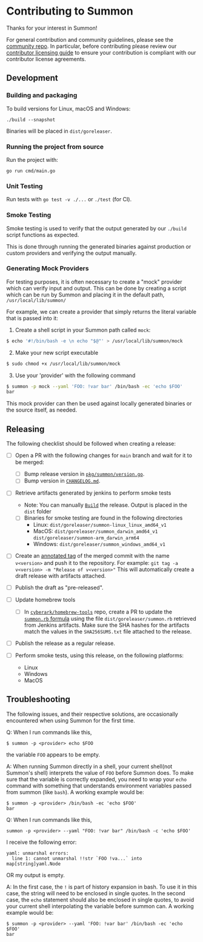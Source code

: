 # Contributing to Summon

Thanks for your interest in Summon!


For general contribution and community guidelines, please see the [community repo](https://github.com/cyberark/community).
In particular, before contributing please review our [contributor licensing guide](https://github.com/cyberark/community/blob/main/CONTRIBUTING.md#when-the-repo-does-not-include-the-cla)
to ensure your contribution is compliant with our contributor license agreements.

## Development

### Building and packaging

To build versions for Linux, macOS and Windows:

```
./build --snapshot
```

Binaries will be placed in `dist/goreleaser`.

### Running the project from source

Run the project with:

```
go run cmd/main.go
```

### Unit Testing

Run tests with `go test -v ./...` or `./test` (for CI).

### Smoke Testing

Smoke testing is used to verify that the output generated by our `./build` script
functions as expected.

This is done through running the generated binaries against production or custom
providers and verifying the output manually.

### Generating Mock Providers

For testing purposes, it is often necessary to create a "mock" provider which can verify
input and output. This can be done by creating a script which can be run by Summon and
placing it in the default path, `/usr/local/lib/summon/`

For example, we can create a provider that simply returns the literal variable that is
passed into it:

1. Create a shell script in your Summon path called `mock`:
```bash
$ echo '#!/bin/bash -e \n echo "$@"' > /usr/local/lib/summon/mock
```

2. Make your new script executable
```bash
$ sudo chmod +x /usr/local/lib/summon/mock
```

3. Use your 'provider' with the following command
```bash
$ summon -p mock --yaml 'FOO: !var bar' /bin/bash -ec 'echo $FOO'
bar
```

This mock provider can then be used against locally generated binaries or the source
itself, as needed.

## Releasing

The following checklist should be followed when creating a release:

- [ ] Open a PR with the following changes for `main` branch and wait for it to be merged:
  - [ ] Bump release version in [`pkg/summon/version.go`](pkg/summon/version.go).
  - [ ] Bump version in [`CHANGELOG.md`](CHANGELOG.md).

- [ ] Retrieve artifacts generated by jenkins to perform smoke tests
   - Note: You can manually [`Build`](./build) the release. Output is placed in the `dist` folder
   - [ ] Binaries for smoke testing are found in the following directories
        - Linux:   `dist/goreleaser/summon-linux_linux_amd64_v1`
        - MacOS:   `dist/goreleaser/summon_darwin_amd64_v1`
                   `dist/goreleaser/summon-arm_darwin_arm64`
        - Windows: `dist/goreleaser/summon_windows_amd64_v1`

- [ ] Create an [annotated tag](https://git-scm.com/book/en/v2/Git-Basics-Tagging#_annotated_tags)
      of the merged commit with the name `v<version>` and push it to the
      repository. For example: `git tag -a v<version> -m "Release of v<version>"`
      This will automatically create a draft release with artifacts attached.

- [ ] Publish the draft as "pre-released".

- [ ] Update homebrew tools
  - [ ] In [`cyberark/homebrew-tools`](https://github.com/cyberark/homebrew-tools)
        repo, create a PR to update the [`summon.rb` formula](https://github.com/cyberark/homebrew-tools/blob/main/summon.rb#L4-L6)
        using the file `dist/goreleaser/summon.rb` retrieved from Jenkins artifacts.
        Make sure the SHA hashes for the artifacts match the values in the `SHA256SUMS.txt`
        file attached to the release.

- [ ] Publish the release as a regular release.

- [ ] Perform smoke tests, using this release, on the following platforms:
    - Linux
    - Windows
    - MacOS

## Troubleshooting

The following issues, and their respective solutions, are occasionally encountered when
using Summon for the first time.

Q:  When I run commands like this,
```
$ summon -p <provider> echo $FOO
```
the variable `FOO` appears to be empty.

A:  When running Summon directly in a shell, your current shell(not Summon's shell) interprets
    the value of `FOO` before Summon does. To make sure that the variable is correctly
    expanded, you need to wrap your `echo` command with something that understands
    environment variables passed from summon (like `bash`).
    A working example would be:
```
$ summon -p <provider> /bin/bash -ec 'echo $FOO'
bar
```

Q:  When I run commands like this,
```
summon -p <provider> --yaml "FOO: !var bar" /bin/bash -c 'echo $FOO'
```
I receive the following error:
```
yaml: unmarshal errors:
  line 1: cannot unmarshal !!str `FOO !va...` into map[string]yaml.Node
```
OR my output is empty.

A:  In the first case, the `!` is part of history expansion in bash. To use it in this
    case, the string will need to be enclosed in single quotes.
    In the second case, the `echo` statement should also be enclosed in single quotes, to
    avoid your current shell interpolating the variable before summon can.
    A working example would be:
```
$ summon -p <provider> --yaml 'FOO: !var bar' /bin/bash -ec 'echo $FOO'
bar
```
